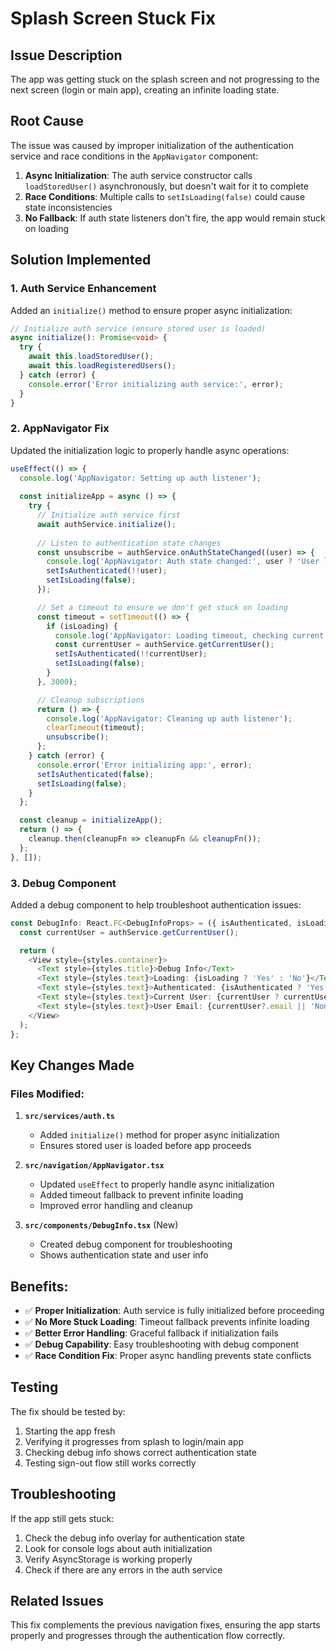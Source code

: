 # Splash Screen Stuck Fix

## Issue Description
The app was getting stuck on the splash screen and not progressing to the next screen (login or main app), creating an infinite loading state.

## Root Cause
The issue was caused by improper initialization of the authentication service and race conditions in the `AppNavigator` component:

1. **Async Initialization**: The auth service constructor calls `loadStoredUser()` asynchronously, but doesn't wait for it to complete
2. **Race Conditions**: Multiple calls to `setIsLoading(false)` could cause state inconsistencies
3. **No Fallback**: If auth state listeners don't fire, the app would remain stuck on loading

## Solution Implemented

### 1. Auth Service Enhancement
Added an `initialize()` method to ensure proper async initialization:

```typescript
// Initialize auth service (ensure stored user is loaded)
async initialize(): Promise<void> {
  try {
    await this.loadStoredUser();
    await this.loadRegisteredUsers();
  } catch (error) {
    console.error('Error initializing auth service:', error);
  }
}
```

### 2. AppNavigator Fix
Updated the initialization logic to properly handle async operations:

```typescript
useEffect(() => {
  console.log('AppNavigator: Setting up auth listener');
  
  const initializeApp = async () => {
    try {
      // Initialize auth service first
      await authService.initialize();
      
      // Listen to authentication state changes
      const unsubscribe = authService.onAuthStateChanged((user) => {
        console.log('AppNavigator: Auth state changed:', user ? 'User logged in' : 'User logged out');
        setIsAuthenticated(!!user);
        setIsLoading(false);
      });

      // Set a timeout to ensure we don't get stuck on loading
      const timeout = setTimeout(() => {
        if (isLoading) {
          console.log('AppNavigator: Loading timeout, checking current user');
          const currentUser = authService.getCurrentUser();
          setIsAuthenticated(!!currentUser);
          setIsLoading(false);
        }
      }, 3000);

      // Cleanup subscriptions
      return () => {
        console.log('AppNavigator: Cleaning up auth listener');
        clearTimeout(timeout);
        unsubscribe();
      };
    } catch (error) {
      console.error('Error initializing app:', error);
      setIsAuthenticated(false);
      setIsLoading(false);
    }
  };

  const cleanup = initializeApp();
  return () => {
    cleanup.then(cleanupFn => cleanupFn && cleanupFn());
  };
}, []);
```

### 3. Debug Component
Added a debug component to help troubleshoot authentication issues:

```typescript
const DebugInfo: React.FC<DebugInfoProps> = ({ isAuthenticated, isLoading }) => {
  const currentUser = authService.getCurrentUser();

  return (
    <View style={styles.container}>
      <Text style={styles.title}>Debug Info</Text>
      <Text style={styles.text}>Loading: {isLoading ? 'Yes' : 'No'}</Text>
      <Text style={styles.text}>Authenticated: {isAuthenticated ? 'Yes' : 'No'}</Text>
      <Text style={styles.text}>Current User: {currentUser ? currentUser.uid : 'None'}</Text>
      <Text style={styles.text}>User Email: {currentUser?.email || 'None'}</Text>
    </View>
  );
};
```

## Key Changes Made

### Files Modified:
1. **`src/services/auth.ts`**
   - Added `initialize()` method for proper async initialization
   - Ensures stored user is loaded before app proceeds

2. **`src/navigation/AppNavigator.tsx`**
   - Updated `useEffect` to properly handle async initialization
   - Added timeout fallback to prevent infinite loading
   - Improved error handling and cleanup

3. **`src/components/DebugInfo.tsx`** (New)
   - Created debug component for troubleshooting
   - Shows authentication state and user info

## Benefits:
- ✅ **Proper Initialization**: Auth service is fully initialized before proceeding
- ✅ **No More Stuck Loading**: Timeout fallback prevents infinite loading
- ✅ **Better Error Handling**: Graceful fallback if initialization fails
- ✅ **Debug Capability**: Easy troubleshooting with debug component
- ✅ **Race Condition Fix**: Proper async handling prevents state conflicts

## Testing
The fix should be tested by:
1. Starting the app fresh
2. Verifying it progresses from splash to login/main app
3. Checking debug info shows correct authentication state
4. Testing sign-out flow still works correctly

## Troubleshooting
If the app still gets stuck:
1. Check the debug info overlay for authentication state
2. Look for console logs about auth initialization
3. Verify AsyncStorage is working properly
4. Check if there are any errors in the auth service

## Related Issues
This fix complements the previous navigation fixes, ensuring the app starts properly and progresses through the authentication flow correctly. 